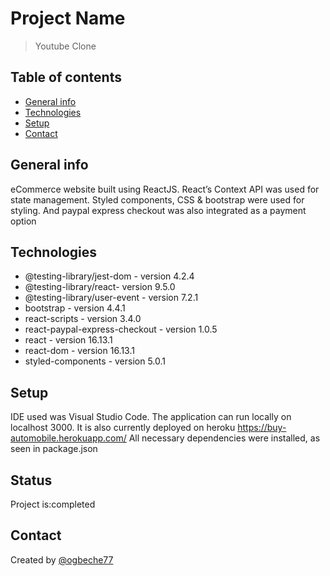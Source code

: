 # Project Name
>Youtube Clone

## Table of contents
* [General info](#general-info)
* [Technologies](#technologies)
* [Setup](#setup)
* [Contact](#contact)

## General info
eCommerce website built using ReactJS. React’s Context API was used for state management. Styled components, CSS & bootstrap were used for styling. And paypal express checkout was also integrated as a payment option



## Technologies
* @testing-library/jest-dom - version 4.2.4
* @testing-library/react- version 9.5.0
* @testing-library/user-event - version 7.2.1
* bootstrap - version 4.4.1
* react-scripts - version 3.4.0 
* react-paypal-express-checkout - version 1.0.5
* react - version 16.13.1 
* react-dom - version 16.13.1 
* styled-components - version 5.0.1

## Setup
IDE used was Visual Studio Code. The application can run locally on localhost 3000. It is also currently deployed on heroku https://buy-automobile.herokuapp.com/
All necessary dependencies were installed, as seen in package.json

## Status
Project is:completed 


## Contact
Created by [@ogbeche77](ogbeche77@yahoo.com)
